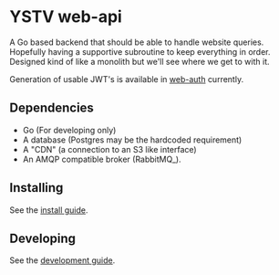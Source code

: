 # YSTV web-api

A Go based backend that should be able to handle website queries.
Hopefully having a supportive subroutine to keep everything in order.
Designed kind of like a monolith but we'll see where we get to with it.

Generation of usable JWT's is available in [web-auth](github.com/ystv/web-auth) currently.

## Dependencies

- Go (For developing only)
- A database (Postgres may be the hardcoded requirement)
- A "CDN" (a connection to an S3 like interface)
- An AMQP compatible broker (RabbitMQ_).

## Installing
See the [install guide](./docs/INSTALL.md).

## Developing
See the [development guide](./docs/DEVELOP.md).
